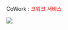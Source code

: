 CoWork : <a href="http://coworkintranet.site" target="_blank" style="text-decoration: none; color: red;">코워크 서비스</a>

<img src="https://github.com/limbit95/cowork/assets/111622452/40088173-d6e3-46af-82aa-977f081f5ba7">
